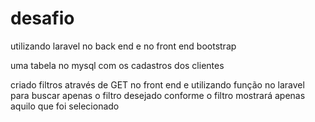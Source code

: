 # desafio

utilizando laravel no back end e no front end bootstrap

uma tabela no mysql com os cadastros dos clientes

criado filtros através de GET no front end e utilizando função no laravel para buscar apenas o filtro desejado
conforme o filtro mostrará apenas aquilo que foi selecionado
